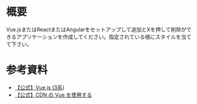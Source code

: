 # 概要
Vue.jsまたはReactまたはAngularをセットアップして追加とXを押して削除ができるアプリケーションを作成してください。指定されている様にスタイルを当てて下さい。

# 参考資料
- [【公式】Vue.js (3系)](https://ja.vuejs.org/)
- [【公式】CDN の Vue を使用する](https://ja.vuejs.org/guide/quick-start.html#using-vue-from-cdn)
